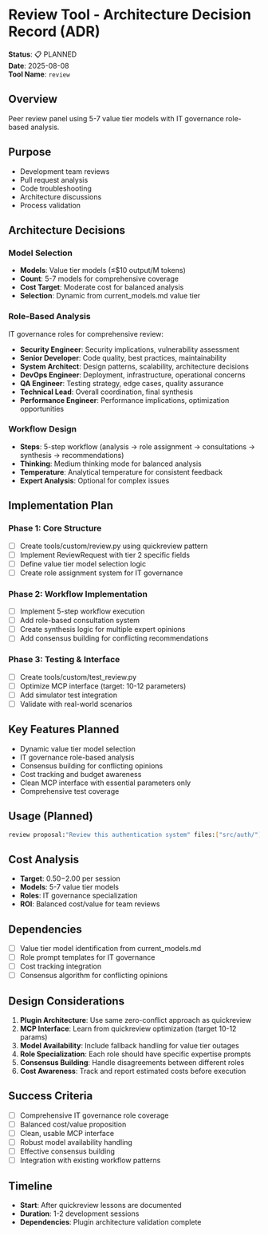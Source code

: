 # Review Tool - Architecture Decision Record (ADR)

**Status**: 📋 PLANNED  
**Date**: 2025-08-08  
**Tool Name**: `review`  

## Overview
Peer review panel using 5-7 value tier models with IT governance role-based analysis.

## Purpose
- Development team reviews
- Pull request analysis
- Code troubleshooting
- Architecture discussions
- Process validation

## Architecture Decisions

### Model Selection
- **Models**: Value tier models (≤$10 output/M tokens)
- **Count**: 5-7 models for comprehensive coverage
- **Cost Target**: Moderate cost for balanced analysis
- **Selection**: Dynamic from current_models.md value tier

### Role-Based Analysis
IT governance roles for comprehensive review:
- **Security Engineer**: Security implications, vulnerability assessment
- **Senior Developer**: Code quality, best practices, maintainability
- **System Architect**: Design patterns, scalability, architecture decisions
- **DevOps Engineer**: Deployment, infrastructure, operational concerns
- **QA Engineer**: Testing strategy, edge cases, quality assurance
- **Technical Lead**: Overall coordination, final synthesis
- **Performance Engineer**: Performance implications, optimization opportunities

### Workflow Design
- **Steps**: 5-step workflow (analysis → role assignment → consultations → synthesis → recommendations)
- **Thinking**: Medium thinking mode for balanced analysis
- **Temperature**: Analytical temperature for consistent feedback
- **Expert Analysis**: Optional for complex issues

## Implementation Plan

### Phase 1: Core Structure
- [ ] Create tools/custom/review.py using quickreview pattern
- [ ] Implement ReviewRequest with tier 2 specific fields
- [ ] Define value tier model selection logic
- [ ] Create role assignment system for IT governance

### Phase 2: Workflow Implementation
- [ ] Implement 5-step workflow execution
- [ ] Add role-based consultation system
- [ ] Create synthesis logic for multiple expert opinions
- [ ] Add consensus building for conflicting recommendations

### Phase 3: Testing & Interface
- [ ] Create tools/custom/test_review.py
- [ ] Optimize MCP interface (target: 10-12 parameters)
- [ ] Add simulator test integration
- [ ] Validate with real-world scenarios

## Key Features Planned
- Dynamic value tier model selection
- IT governance role-based analysis
- Consensus building for conflicting opinions
- Cost tracking and budget awareness
- Clean MCP interface with essential parameters only
- Comprehensive test coverage

## Usage (Planned)
```bash
review proposal:"Review this authentication system" files:["src/auth/"] focus:"security" budget:"moderate"
```

## Cost Analysis
- **Target**: $0.50-$2.00 per session
- **Models**: 5-7 value tier models
- **Roles**: IT governance specialization
- **ROI**: Balanced cost/value for team reviews

## Dependencies
- [ ] Value tier model identification from current_models.md
- [ ] Role prompt templates for IT governance
- [ ] Cost tracking integration
- [ ] Consensus algorithm for conflicting opinions

## Design Considerations
1. **Plugin Architecture**: Use same zero-conflict approach as quickreview
2. **MCP Interface**: Learn from quickreview optimization (target 10-12 params)
3. **Model Availability**: Include fallback handling for value tier outages
4. **Role Specialization**: Each role should have specific expertise prompts
5. **Consensus Building**: Handle disagreements between different roles
6. **Cost Awareness**: Track and report estimated costs before execution

## Success Criteria
- [ ] Comprehensive IT governance role coverage
- [ ] Balanced cost/value proposition
- [ ] Clean, usable MCP interface
- [ ] Robust model availability handling
- [ ] Effective consensus building
- [ ] Integration with existing workflow patterns

## Timeline
- **Start**: After quickreview lessons are documented
- **Duration**: 1-2 development sessions
- **Dependencies**: Plugin architecture validation complete